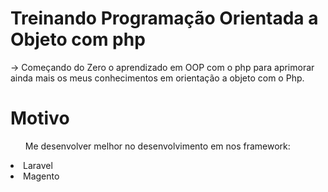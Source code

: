 # Treinando Programação Orientada a Objeto com php
-> Começando do Zero o aprendizado em OOP com o php para aprimorar ainda mais os meus conhecimentos em orientação a objeto com o Php.
# Motivo 
<ul>Me desenvolver melhor no desenvolvimento em nos framework:</ul> 
<li>Laravel</li> 
<li>Magento</li>
